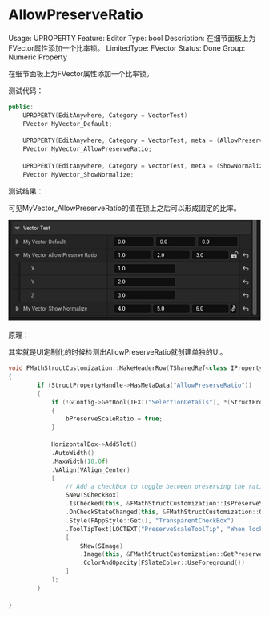 # AllowPreserveRatio

Usage: UPROPERTY
Feature: Editor
Type: bool
Description: 在细节面板上为FVector属性添加一个比率锁。
LimitedType: FVector
Status: Done
Group: Numeric Property

在细节面板上为FVector属性添加一个比率锁。

测试代码：

```cpp
public:
	UPROPERTY(EditAnywhere, Category = VectorTest)
	FVector MyVector_Default;

	UPROPERTY(EditAnywhere, Category = VectorTest, meta = (AllowPreserveRatio))
	FVector MyVector_AllowPreserveRatio;

	UPROPERTY(EditAnywhere, Category = VectorTest, meta = (ShowNormalize))
	FVector MyVector_ShowNormalize;
```

测试结果：

可见MyVector_AllowPreserveRatio的值在锁上之后可以形成固定的比率。

![AllowPreserveRatio.gif](AllowPreserveRatio/AllowPreserveRatio.gif)

原理：

其实就是UI定制化的时候检测出AllowPreserveRatio就创建单独的UI。

```cpp
void FMathStructCustomization::MakeHeaderRow(TSharedRef<class IPropertyHandle>& StructPropertyHandle, FDetailWidgetRow& Row)
{
		if (StructPropertyHandle->HasMetaData("AllowPreserveRatio"))
		{
			if (!GConfig->GetBool(TEXT("SelectionDetails"), *(StructPropertyHandle->GetProperty()->GetName() + TEXT("_PreserveScaleRatio")), bPreserveScaleRatio, GEditorPerProjectIni))
			{
				bPreserveScaleRatio = true;
			}
		
			HorizontalBox->AddSlot()
			.AutoWidth()
			.MaxWidth(18.0f)
			.VAlign(VAlign_Center)
			[
				// Add a checkbox to toggle between preserving the ratio of x,y,z components of scale when a value is entered
				SNew(SCheckBox)
				.IsChecked(this, &FMathStructCustomization::IsPreserveScaleRatioChecked)
				.OnCheckStateChanged(this, &FMathStructCustomization::OnPreserveScaleRatioToggled, StructWeakHandlePtr)
				.Style(FAppStyle::Get(), "TransparentCheckBox")
				.ToolTipText(LOCTEXT("PreserveScaleToolTip", "When locked, scales uniformly based on the current xyz scale values so the object maintains its shape in each direction when scaled"))
				[
					SNew(SImage)
					.Image(this, &FMathStructCustomization::GetPreserveScaleRatioImage)
					.ColorAndOpacity(FSlateColor::UseForeground())
				]
			];
		}

}
```